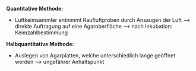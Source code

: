 **Quantitative Methode:**
- Luftkeimsammler entnimmt Raufluftproben durch Ansaugen der Luft --> direkte Auftragung auf eine Agaroberfläche --> nach Inkubation: Keimzahlbestimmung

**Halbquantitative Methode:**
- Auslegen von Agarplatten, welche unterschiedlich lange geöffnet werden --> ungefährer Anhaltspunkt
